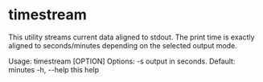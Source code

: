 # timestream

This utility streams current data aligned to stdout. The print time is exactly
aligned to seconds/minutes depending on the selected output mode.

Usage: timestream [OPTION]
Options:
    -s           output in seconds. Default: minutes
    -h, --help   this help
